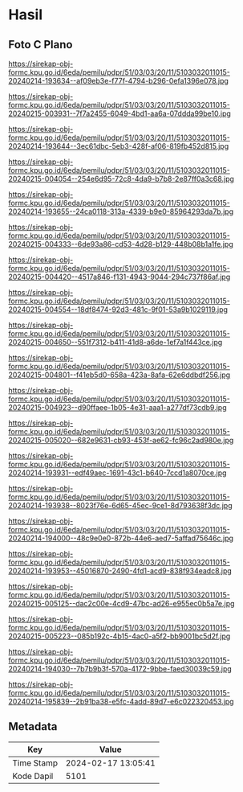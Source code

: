 # Hasil

## Foto C Plano

https://sirekap-obj-formc.kpu.go.id/6eda/pemilu/pdpr/51/03/03/20/11/5103032011015-20240214-193634--af09eb3e-f77f-4794-b296-0efa1396e078.jpg

https://sirekap-obj-formc.kpu.go.id/6eda/pemilu/pdpr/51/03/03/20/11/5103032011015-20240215-003931--7f7a2455-6049-4bd1-aa6a-07ddda99be10.jpg

https://sirekap-obj-formc.kpu.go.id/6eda/pemilu/pdpr/51/03/03/20/11/5103032011015-20240214-193644--3ec61dbc-5eb3-428f-af06-819fb452d815.jpg

https://sirekap-obj-formc.kpu.go.id/6eda/pemilu/pdpr/51/03/03/20/11/5103032011015-20240215-004054--254e6d95-72c8-4da9-b7b8-2e87ff0a3c68.jpg

https://sirekap-obj-formc.kpu.go.id/6eda/pemilu/pdpr/51/03/03/20/11/5103032011015-20240214-193655--24ca0118-313a-4339-b9e0-85964293da7b.jpg

https://sirekap-obj-formc.kpu.go.id/6eda/pemilu/pdpr/51/03/03/20/11/5103032011015-20240215-004333--6de93a86-cd53-4d28-b129-448b08b1a1fe.jpg

https://sirekap-obj-formc.kpu.go.id/6eda/pemilu/pdpr/51/03/03/20/11/5103032011015-20240215-004420--4517a846-f131-4943-9044-294c737f86af.jpg

https://sirekap-obj-formc.kpu.go.id/6eda/pemilu/pdpr/51/03/03/20/11/5103032011015-20240215-004554--18df8474-92d3-481c-9f01-53a9b1029119.jpg

https://sirekap-obj-formc.kpu.go.id/6eda/pemilu/pdpr/51/03/03/20/11/5103032011015-20240215-004650--551f7312-b411-41d8-a6de-1ef7a1f443ce.jpg

https://sirekap-obj-formc.kpu.go.id/6eda/pemilu/pdpr/51/03/03/20/11/5103032011015-20240215-004801--f41eb5d0-658a-423a-8afa-62e6ddbdf256.jpg

https://sirekap-obj-formc.kpu.go.id/6eda/pemilu/pdpr/51/03/03/20/11/5103032011015-20240215-004923--d90ffaee-1b05-4e31-aaa1-a277df73cdb9.jpg

https://sirekap-obj-formc.kpu.go.id/6eda/pemilu/pdpr/51/03/03/20/11/5103032011015-20240215-005020--682e9631-cb93-453f-ae62-fc96c2ad980e.jpg

https://sirekap-obj-formc.kpu.go.id/6eda/pemilu/pdpr/51/03/03/20/11/5103032011015-20240214-193931--edf49aec-1691-43c1-b640-7ccd1a8070ce.jpg

https://sirekap-obj-formc.kpu.go.id/6eda/pemilu/pdpr/51/03/03/20/11/5103032011015-20240214-193938--8023f76e-6d65-45ec-9ce1-8d793638f3dc.jpg

https://sirekap-obj-formc.kpu.go.id/6eda/pemilu/pdpr/51/03/03/20/11/5103032011015-20240214-194000--48c9e0e0-872b-44e6-aed7-5affad75646c.jpg

https://sirekap-obj-formc.kpu.go.id/6eda/pemilu/pdpr/51/03/03/20/11/5103032011015-20240214-193953--45016870-2490-4fd1-acd9-838f934eadc8.jpg

https://sirekap-obj-formc.kpu.go.id/6eda/pemilu/pdpr/51/03/03/20/11/5103032011015-20240215-005125--dac2c00e-4cd9-47bc-ad26-e955ec0b5a7e.jpg

https://sirekap-obj-formc.kpu.go.id/6eda/pemilu/pdpr/51/03/03/20/11/5103032011015-20240215-005223--085b192c-4b15-4ac0-a5f2-bb9001bc5d2f.jpg

https://sirekap-obj-formc.kpu.go.id/6eda/pemilu/pdpr/51/03/03/20/11/5103032011015-20240214-194030--7b7b9b3f-570a-4172-9bbe-faed30039c59.jpg

https://sirekap-obj-formc.kpu.go.id/6eda/pemilu/pdpr/51/03/03/20/11/5103032011015-20240214-195839--2b91ba38-e5fc-4add-89d7-e6c022320453.jpg


## Metadata

| Key        | Value               |
| ---------- | ------------------- |
| Time Stamp | 2024-02-17 13:05:41 |
| Kode Dapil | 5101                |



